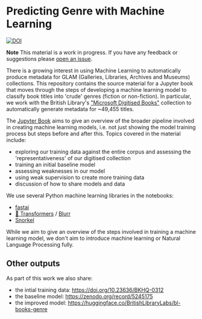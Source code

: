 # Predicting Genre with Machine Learning

[![DOI](https://zenodo.org/badge/436688599.svg)](https://zenodo.org/badge/latestdoi/436688599)

**Note** This material is a work in progress. If you have any feedback or suggestions please [open an issue](https://github.com/Living-with-machines/genre-classification/issues/new).

There is a growing interest in using Machine Learning to automatically produce metadata for GLAM (Galleries, Libraries, Archives and Museums) collections. This repository contains the source material for a Jupyter book that moves through the steps of developing a machine learning model to classify book titles into 'crude' genres (fiction or non-fiction). In particular, we work with the British Library's ["Microsoft Digitised Books"](https://www.bl.uk/collection-guides/digitised-printed-books) collection to automatically generate metadata for ~49,455 titles. 

The [Jupyter Book](https://jupyterbook.org/) aims to give an overview of the broader pipeline involved in creating machine learning models, i.e. not just showing the model training process but steps before and after this. Topics covered in the material include: 

- exploring our training data against the entire corpus and assessing the 'representativeness' of our digitised collection
- training an initial baseline model
- assessing weaknesses in our model 
- using weak supervision to create more training data
- discussion of how to share models and data

We use several Python machine learning libraries in the notebooks:

- [fastai](https://docs.fast.ai/)
- [🤗 Transformers](https://huggingface.co/docs/transformers/index) / [Blurr](https://github.com/ohmeow/blurr)
- [Snorkel](https://www.snorkel.org/)

While we aim to give an overview of the steps involved in training a machine learning model, we don't aim to introduce machine learning or Natural Language Processing fully.

## Other outputs

As part of this work we also share:

- the intial training data: https://doi.org/10.23636/BKHQ-0312 
- the baseline model: https://zenodo.org/record/5245175 
- the improved model: https://huggingface.co/BritishLibraryLabs/bl-books-genre 

